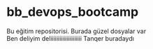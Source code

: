 # bb_devops_bootcamp
Bu eğitim repositorisi. Burada güzel dosyalar var <br>
Ben deliyim deliiiiiiiiiiiiiiiiiiiii
Tanqer buradaydı